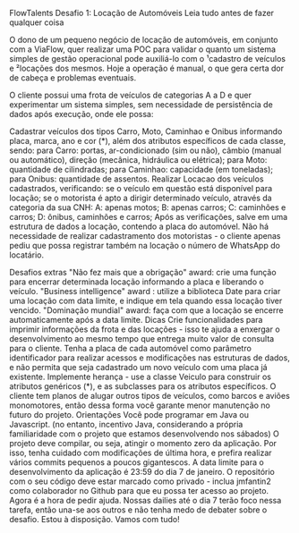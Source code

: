 FlowTalents Desafio 1: Locação de Automóveis
Leia tudo antes de fazer qualquer coisa

O dono de um pequeno negócio de locação de automóveis, em conjunto com a ViaFlow, quer realizar uma POC para validar o quanto um sistema simples de gestão operacional pode auxiliá-lo com o ¹cadastro de veículos e ²locações dos mesmos. Hoje a operação é manual, o que gera certa dor de cabeça e problemas eventuais.

O cliente possui uma frota de veículos de categorias A a D e quer experimentar um sistema simples, sem necessidade de persistência de dados após execução, onde ele possa:

Cadastrar veículos dos tipos Carro, Moto, Caminhao e Onibus informando placa, marca, ano e cor (*), além dos atributos específicos de cada classe, sendo:
para Carro: portas, ar-condicionado (sim ou não), câmbio (manual ou automático), direção (mecânica, hidráulica ou elétrica);
para Moto: quantidade de cilindradas;
para Caminhao: capacidade (em toneladas);
para Onibus: quantidade de assentos.
Realizar Locacao dos veículos cadastrados, verificando:
se o veículo em questão está disponível para locação;
se o motorista é apto a dirigir determinado veículo, através da categoria da sua CNH:
A: apenas motos;
B: apenas carros;
C: caminhões e carros;
D: ônibus, caminhões e carros;
Após as verificações, salve em uma estrutura de dados a locação, contendo a placa do automóvel. Não há necessidade de realizar cadastramento dos motoristas - o cliente apenas pediu que possa registrar também na locação o número de WhatsApp do locatário.

Desafios extras
"Não fez mais que a obrigação" award: crie uma função para encerrar determinada locação informando a placa e liberando o veículo.
"Business intelligence" award : utilize a biblioteca Date para criar uma locação com data limite, e indique em tela quando essa locação tiver vencido.
"Dominação mundial" award: faça com que a locação se encerre automaticamente após a data limite.
Dicas
Crie funcionalidades para imprimir informações da frota e das locações - isso te ajuda a enxergar o desenvolvimento ao mesmo tempo que entrega muito valor de consulta para o cliente.
Tenha a placa de cada automóvel como parâmetro identificador para realizar acessos e modificações nas estruturas de dados, e não permita que seja cadastrado um novo veículo com uma placa já existente.
Implemente herança - use a classe Veiculo para construir os atributos genéricos (*), e as subclasses para os atributos específicos. O cliente tem planos de alugar outros tipos de veículos, como barcos e aviões monomotores, então dessa forma você garante menor manutenção no futuro do projeto.
Orientações
Você pode programar em Java ou Javascript. (no entanto, incentivo Java, considerando a própria familiaridade com o projeto que estamos desenvolvendo nos sábados)
O projeto deve compilar, ou seja, atingir o momento zero da aplicação. Por isso, tenha cuidado com modificações de última hora, e prefira realizar vários commits pequenos a poucos gigantescos.
A data limite para o desenvolvimento da aplicação é 23:59 do dia 7 de janeiro.
O repositório com o seu código deve estar marcado como privado - inclua jmfantin2 como colaborador no Github para que eu possa ter acesso ao projeto.
Agora é a hora de pedir ajuda. Nossas dailies até o dia 7 terão foco nessa tarefa, então una-se aos outros e não tenha medo de debater sobre o desafio.
Estou à disposição. Vamos com tudo!